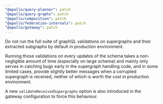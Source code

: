 ```yaml
---
"@apollo/query-planner": patch
"@apollo/query-graphs": patch
"@apollo/composition": patch
"@apollo/federation-internals": patch
"@apollo/gateway": patch
---
```


Do not run the full suite of graphQL validations on supergraphs and their extracted subgraphs by default in production environment.

Running those validations on every updates of the schema takes a non-negligible amount of time (especially on large
schema) and mainly only serves in catching bugs early in the supergraph handling code, and in some limited cases,
provide slightly better messages when a corrupted supergraph is received, neither of which is worth the cost in
production environment.

A new `validateReceivedSupergraphs` option is also introduced in the gateway configuration to force this behaviour.
  